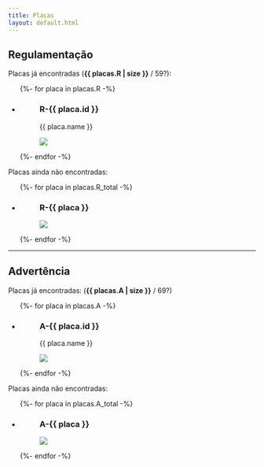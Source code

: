 ```yaml
---
title: Placas
layout: default.html
---
```


<article>
  <h2>Regulamentação</h2>
  <p>
    Placas já encontradas (<b>{{ placas.R | size }}</b>&nbsp;/&nbsp;59?):
  </p>
  <ul>
  {%- for placa in placas.R -%}
    <li>
      <figure>
        <figcaption>
          <h3>R-{{ placa.id }}</h3>
          <p>{{ placa.name }}</p>
        </figcaption>
        <img src="placas/R{{ placa.file }}.jpg">
      </figure>
    </li>
  {%- endfor -%}
  </ul>
  <p>Placas ainda não encontradas:</p>
  <ul>
  {%- for placa in placas.R_total -%}
    <li>
      <figure class="faltante">
        <figcaption>
          <h3>R-{{ placa }}</h3>
        </figcaption>
        <img src="placas/falta/R{{ placa }}.png">
      </figure>
    </li>
  {%- endfor -%}
  </ul>
</article>
<hr>
<article>
  <h2>Advertência</h2>
  <p>
    Placas já encontradas: (<b>{{ placas.A | size }}</b>&nbsp;/&nbsp;69?)
  </p>
  <ul>
  {%- for placa in placas.A -%}
    <li>
      <figure>
        <figcaption>
          <h3>A-{{ placa.id }}</h3>
          <p>{{ placa.name }}</p>
        </figcaption>
        <img src="placas/A{{ placa.file }}.jpg">
      </figure>
    </li>
  {%- endfor -%}
  </ul>
  <p>Placas ainda não encontradas:</p>
  <ul>
  {%- for placa in placas.A_total -%}
    <li>
      <figure class="faltante">
        <figcaption>
          <h3>A-{{ placa }}</h3>
        </figcaption>
        <img src="placas/falta/A{{ placa }}.png">
      </figure>
    </li>
  {%- endfor -%}
  </ul>
</article>